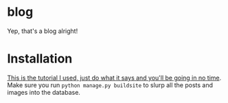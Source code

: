 # blog

Yep, that's a blog alright!

# Installation

[This is the tutorial I used, just do what it says and you'll be going in no time](http://michal.karzynski.pl/blog/2013/06/09/django-nginx-gunicorn-virtualenv-supervisor/). Make sure you run `python manage.py buildsite` to slurp all the posts and images into the database.